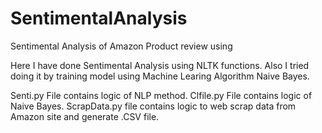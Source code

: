 # SentimentalAnalysis
Sentimental Analysis of Amazon Product review using 

Here I have done Sentimental Analysis using NLTK functions. Also I tried doing it by training model using Machine Learing Algorithm Naive Bayes.

Senti.py File contains logic of NLP method.
Clfile.py File contains logic of Naive Bayes.
ScrapData.py file contains logic to web scrap data from Amazon site and generate .CSV file.

